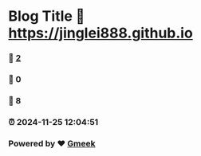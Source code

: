 # Blog Title :link: https://jinglei888.github.io 
### :page_facing_up: [2](https://jinglei888.github.io/tag.html) 
### :speech_balloon: 0 
### :hibiscus: 8 
### :alarm_clock: 2024-11-25 12:04:51 
### Powered by :heart: [Gmeek](https://github.com/Meekdai/Gmeek)
